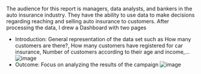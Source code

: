 The audience for this report is managers, data analysts, and bankers in the auto insurance industry. They have the ability to use data to make decisions regarding reaching and selling auto insurance to customers. After processing the data, I drew a Dashboard with two pages
- Introduction: General representation of the data set such as How many customers are there?, How many customers have registered for car insurance, Number of customers according to their age and income,...
![image](https://github.com/MQuynh/Dashboard-CarInsurance-Analysis/assets/120617972/cee2ff82-212a-4d10-9f52-4653b29c54b2)
- Outcome: Focus on analyzing the results of the campaign
![image](https://github.com/MQuynh/Dashboard-CarInsurance-Analysis/assets/120617972/7fe784c7-2634-4c4e-b95c-7e6ebdb8b0ac)
